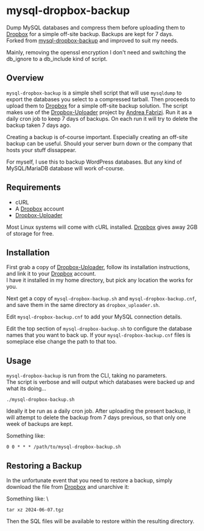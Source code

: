 # mysql-dropbox-backup

Dump MySQL databases and compress them before uploading them to [Dropbox] for a simple off-site backup. Backups are kept for 7 days. \
Forked from [mysql-dropbox-backup] and improved to suit my needs.

Mainly, removing the openssl encryption I don't need and switching the db_ignore to a db_include kind of script.

## Overview

`mysql-dropbox-backup` is a simple shell script that will use `mysqldump` to export the databases you select to a compressed tarball. Then proceeds to upload them to [Dropbox] for a simple off-site backup solution. The script makes use of the [Dropbox-Uploader] project by [Andrea Fabrizi]. Run it as a daily cron job to keep 7 days of backups. On each run it will try to delete the backup taken 7 days ago.

Creating a backup is of-course important. Especially creating an off-site backup can be useful. Should your server burn down or the company that hosts your stuff dissappear.

For myself, I use this to backup WordPress databases. But any kind of MySQL/MariaDB database will work of-course.

## Requirements

* cURL
* A [Dropbox] account
* [Dropbox-Uploader]

Most Linux systems will come with cURL installed. [Dropbox] gives away 2GB of storage for free.

## Installation

First grab a copy of [Dropbox-Uploader], follow its installation instructions, and link it to your [Dropbox] account. \
I have it installed in my home directory, but pick any location the works for you.

Next get a copy of `mysql-dropbox-backup.sh` and `mysql-dropbox-backup.cnf`, and save them in the same directory as `dropbox_uploader.sh`.

Edit `mysql-dropbox-backup.cnf` to add your MySQL connection details.

Edit the top section of `mysql-dropbox-backup.sh` to configure the database names that you want to back up. If your `mysql-dropbox-backup.cnf` files is someplace else change the path to that too.

## Usage

`mysql-dropbox-backup` is run from the CLI, taking no parameters. \
The script is verbose and will output which databases were backed up and what its doing...

```
./mysql-dropbox-backup.sh
```

Ideally it be run as a daily cron job. After uploading the present backup, it will attempt to delete the backup from 7 days previous, so that only one week of backups are kept.

Something like:
```
0 0 * * * /path/to/mysql-dropbox-backup.sh
```

## Restoring a Backup

In the unfortunate event that you need to restore a backup, simply download the file from [Dropbox] and unarchive it:

Something like: \
```
tar xz 2024-06-07.tgz
```

Then the SQL files will be available to restore within the resulting directory.

   [Dropbox]: <https://www.dropbox.com>
   [mysql-dropbox-backup]: <https://github.com/andreafabrizi/Dropbox-Uploader>
   [Dropbox-Uploader]: <https://github.com/andreafabrizi/Dropbox-Uploader>
   [Andrea Fabrizi]: <https://github.com/andreafabrizi>
